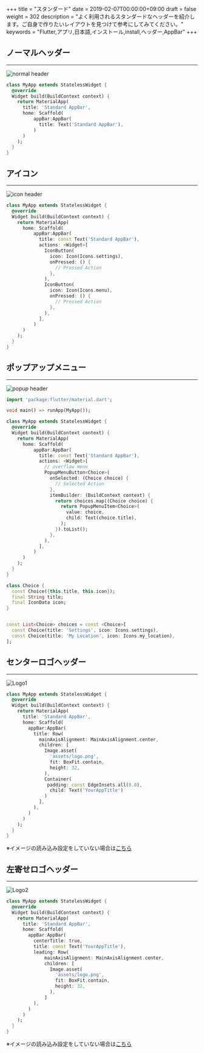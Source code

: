 +++
title = "スタンダード"
date = 2019-02-07T00:00:00+09:00
draft = false
weight = 302
description = "よく利用されるスタンダードなヘッダーを紹介します。ご自身で作りたいレイアウトを見つけて参考にしてみてください。"
keywords = "Flutter,アプリ,日本語,インストール,install,ヘッダー,AppBar"
+++


<span id="n_header"></span>
## ノーマルヘッダー
---

<img src="http://flutter.ctrnost.com/images/layout/header/standard/normal_header.png" style="min-width:300px" alt="normal header" />

```dart
class MyApp extends StatelessWidget {
  @override
  Widget build(BuildContext context) {
    return MaterialApp(
      title: 'Standard AppBar',
      home: Scaffold(
          appBar:AppBar(
            title: Text('Standard AppBar'),
          )
      )
    );
  }
}

```

<span id="icon_header"></span>
## アイコン

---

<img src="http://flutter.ctrnost.com/images/layout/header/standard/icon_header.png" style="min-width:300px" alt="icon header" />

```dart
class MyApp extends StatelessWidget {
  @override
  Widget build(BuildContext context) {
    return MaterialApp(
      home: Scaffold(
          appBar:AppBar(
            title: const Text('Standard AppBar'),
            actions: <Widget>[
              IconButton(
                icon: Icon(Icons.settings),
                onPressed: () {
                  // Pressed Action
                },
              ),
              IconButton(
                icon: Icon(Icons.menu),
                onPressed: () {
                  // Pressed Action
                },
              ),
            ],
          )
      )
    );
  }
}
```

<span id="popup_header"></span>
## ポップアップメニュー

---


<img src="http://flutter.ctrnost.com/images/layout/header/standard/popup_header.png" style="min-width:300px" alt="popup header" />

```dart
import 'package:flutter/material.dart';

void main() => runApp(MyApp());

class MyApp extends StatelessWidget {
  @override
  Widget build(BuildContext context) {
    return MaterialApp(
      home: Scaffold(
          appBar:AppBar(
            title: const Text('Standard AppBar'),
            actions: <Widget>[
              // overflow menu
              PopupMenuButton<Choice>(
                onSelected: (Choice choice) {
                  // Selected Action
                },
                itemBuilder: (BuildContext context) {
                  return choices.map((Choice choice) {
                    return PopupMenuItem<Choice>(
                      value: choice,
                      child: Text(choice.title),
                    );
                  }).toList();
                },
              ),
            ],
          )
      )
    );
  }
}

class Choice {
  const Choice({this.title, this.icon});
  final String title;
  final IconData icon;
}


const List<Choice> choices = const <Choice>[
  const Choice(title: 'Settings', icon: Icons.settings),
  const Choice(title: 'My Location', icon: Icons.my_location),
];
```

<span id="logo_header"></span>
## センターロゴヘッダー

---

<img src="http://flutter.ctrnost.com/images/layout/header/standard/logo_01.png" style="min-width:300px" alt="Logo1" />

```dart
class MyApp extends StatelessWidget {
  @override
  Widget build(BuildContext context) {
    return MaterialApp(
      title: 'Standard AppBar',
      home: Scaffold(
        appBar:AppBar(
          title: Row(
            mainAxisAlignment: MainAxisAlignment.center,
            children: [
              Image.asset(
                'assets/logo.png',
                fit: BoxFit.contain,
                height: 32,
              ),
              Container(
               padding: const EdgeInsets.all(8.0),
                child: Text('YourAppTitle')
              )
            ],
          ),
        )
      )
    );
  }
}
```
※イメージの読み込み設定をしていない場合は[こちら](/settings/)

<span id="logo2_header"></span>
## 左寄せロゴヘッダー

---

<img src="http://flutter.ctrnost.com/images/layout/header/standard/logo_02.png" style="min-width:300px" alt="Logo2" />

```dart
class MyApp extends StatelessWidget {
  @override
  Widget build(BuildContext context) {
    return MaterialApp(
      title: 'Standard AppBar',
      home: Scaffold(
        appBar:AppBar(
          centerTitle: true,
          title: const Text('YourAppTitle'),
          leading: Row(
              mainAxisAlignment: MainAxisAlignment.center,
              children: [
                Image.asset(
                  'assets/logo.png',
                  fit: BoxFit.contain,
                  height: 32,
                ),
              ]
          ),
        )
      )
    );
  }
}
```
※イメージの読み込み設定をしていない場合は[こちら](/settings/)
